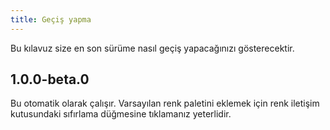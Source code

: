 ```yaml
---
title: Geçiş yapma
---
```


Bu kılavuz size en son sürüme nasıl geçiş yapacağınızı gösterecektir.

## 1.0.0-beta.0

Bu otomatik olarak çalışır. Varsayılan renk paletini eklemek için renk iletişim kutusundaki sıfırlama düğmesine tıklamanız yeterlidir.
